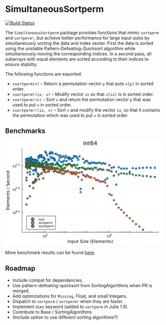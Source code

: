 # SimultaneousSortperm

[![Build Status](https://github.com/LSchwerdt/SimultaneousSortperm.jl/actions/workflows/CI.yml/badge.svg?branch=main)](https://github.com/LSchwerdt/SimultaneousSortperm.jl/actions/workflows/CI.yml?query=branch%3Amain)

The `SimultaneousSortperm` package provides functions that mimic `sortperm` and `sortperm!`, but achieve better performance for large input sizes by simultaneously sorting the data and index vector.
First the data is sorted using the unstable Pattern-Defeating-Quicksort algorithm while simultaneously moving the corresponding indices.
In a second pass, all subarrays with equal elements are sorted according to their indices to ensure stability.

The following functions are exported:

- `ssortperm(v)` – Return a permutation vector `p` that puts `v[p]` in sorted order.
- `ssortperm!(ix, v)` – Modify vector `ix` so that `v[ix]` is in sorted order.
- `ssortperm!(v)` – Sort `v` and return the permutation vector `p` that was used to put `v` in sorted order.
- `ssortperm!!(ix, v)` – Sort `v` and modify the vector `ix`, so that it contains the permutation which was used to put `v` in sorted order.

## Benchmarks

<img src="https://github.com/LSchwerdt/MiscJulia/blob/11bc3588da5d93ee0b91d58012b0b41dc7ffcab3/benchmark_ssortperm/Intel_7820x/Int64.svg">

More benchmark results can be found [here](https://github.com/LSchwerdt/MiscJulia/tree/master/benchmark_ssortperm).

## Roadmap

- Include compat for dependencies.
- Use pattern-defeating-quicksort from SortingAlgorithms when PR is merged.
- Add optimizations for `Missing`, Float, and small Integers.
- Dispatch to `sortperm` / `sortperm!` when they are faster.
- Implement `dims` keyword (added to `sortperm` in Julia 1.9).
- Contribute to Base / SortingAlgorithms
- (Include option to use different sorting algorithms?)